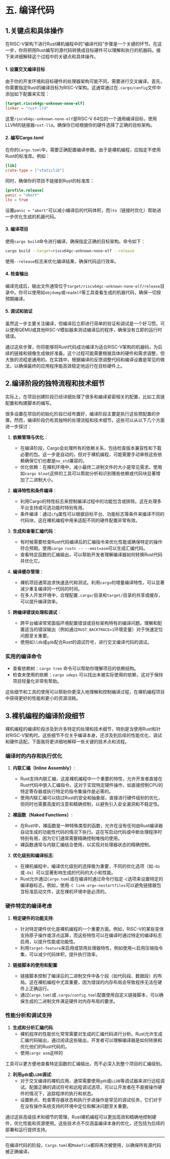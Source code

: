 # 五. 编译代码

## 1.关键点和具体操作

在RISC-V架构下进行Rust裸机编程中的“编译代码”步骤是一个关键的环节。在这一步，你将把用Rust编写的源代码转换成目标硬件可以理解和执行的机器码。接下来详细解释这个过程中的关键点和具体操作。

#### 1. 设置交叉编译目标
由于你的开发环境和目标硬件的处理器架构可能不同，需要进行交叉编译。首先，你需要指定Rust的编译目标为RISC-V架构。这通常通过在`.cargo/config`文件中添加如下配置来实现：

```toml
[target.riscv64gc-unknown-none-elf]
linker = "rust-lld"
```

这里`riscv64gc-unknown-none-elf`是RISC-V 64位的一个通用编译目标，使用LLVM的链接器`rust-lld`。确保你已经根据你的硬件选择了正确的目标架构。

#### 2. 编写Cargo.toml
在你的`Cargo.toml`中，需要正确配置编译参数。由于是裸机编程，应指定不使用Rust的标准库。例如：

```toml
[lib]
crate-type = ["staticlib"]
```

同时，确保你的项目不链接到Rust的标准库：

```toml
[profile.release]
panic = "abort"
lto = true
```

设置`panic = "abort"`可以减小编译后的代码体积，而`lto`（链接时优化）帮助进一步优化生成的机器代码。

#### 3. 编译项目
使用`cargo build`命令进行编译，确保指定正确的目标架构。命令如下：

```bash
cargo build --target=riscv64gc-unknown-none-elf --release
```

使用`--release`标志来优化编译结果，确保代码运行效率。

#### 4. 检查输出
编译完成后，输出文件通常位于`target/riscv64gc-unknown-none-elf/release`目录中。你可以使用如`objdump`或`readelf`等工具查看生成的机器代码，确保一切按预期编译。

#### 5. 调试和验证
虽然这一步主要关注编译，但编译后立即进行简单的验证和调试是一个好习惯。可以使用QEMU或其他RISC-V模拟器来测试编译后的程序，确保没有立即的运行时错误。

通过这些步骤，你将能够将Rust代码成功编译为适合RISC-V架构的机器码，为后续的链接和镜像生成做好准备。这个过程可能需要根据具体的硬件和需求调整，但大致的流程是通用的。在实践中，根据编译的反馈调整代码和编译设置是常见的做法，以确保最终的应用程序能高效稳定地运行在目标硬件上。

## 2.编译阶段的独特流程和技术细节

实际上，在项目创建阶段已经详细处理了很多和编译紧密相关的配置，比如工具链配置和构建脚本的编写。

很多设置在项目的初始化阶段已经布置好，编译阶段主要是执行这些预配置的步骤。然而，编译阶段仍有其独特的处理流程和技术细节，这些可以从以下几个方面进一步探讨：

1. **依赖管理与优化**：
   - 在编译阶段，Cargo会处理所有的依赖关系，包括检查版本兼容性和下载必要的包。这一步是自动的，但对于裸机编程，可能需要手动审核这些依赖确保它们也都是`no_std`兼容的。
   - 优化依赖：在裸机环境中，减小最终二进制文件的大小是常见需求。使用如`cargo bloat`这样的工具可以帮助分析和识别哪些依赖或代码块显著增加了二进制大小。

2. **编译特性和条件编译**：
   - 利用Cargo的特性标志来控制编译过程中的功能包含或排除。这在处理多平台支持或可选功能时特别有用。
   - 条件编译：通过`cfg`属性可以根据目标平台、功能标志等条件来编译不同的代码块，这在裸机编程中用来适配不同的硬件配置非常有效。

3. **生成和查看汇编代码**：
   - 有时候需要检查Rust代码编译后的汇编指令来优化性能或确保特定的操作符合预期。使用`cargo rustc -- --emit=asm`可以生成汇编代码。
   - 查看特定函数的汇编输出，可以帮助开发者理解编译器如何转换Rust代码并优化它。

4. **编译缓存管理**：
   - 裸机项目通常追求快速迭代和测试。利用`cargo`的增量编译特性，可以显著减少重复编译同一代码的时间。
   - 在多人开发环境中，合理配置`.cargo/`目录和`target/`目录的共享或缓存，可以提升编译效率。

5. **跨编译错误处理和调试**：
   - 跨平台编译常常面临环境配置错误或目标架构特有的编译问题。理解和配置适当的错误输出（例如通过`RUST_BACKTRACE=1`环境变量）对于快速定位问题至关重要。
   - 使用如`lldb`或`gdb`配合Rust的调试符号，进行交叉编译代码的调试。

### 实用的编译命令

- 查看依赖树：`cargo tree` 命令可以帮助你理解项目的依赖结构。
- 检查未使用的依赖：`cargo udeps` 可以找出未被实际使用的依赖，这对于保持项目轻量化非常有帮助。

这些细节和工具的使用可以帮助你更深入地理解和控制编译过程，在裸机编程项目中获得更好的性能和更小的资源消耗。

## 3.裸机编程的编译阶段细节

裸机编程的编译阶段涉及到许多特定的处理和技术细节，特别是当使用Rust和针对RISC-V架构时。这些细节不仅关乎编译本身，还涉及到后续的性能优化、调试和硬件适配。下面我将更详细地解释一些关键的技术点和流程。

### 编译时的内存和执行优化

1. **内联汇编（Inline Assembly）**:
   - Rust支持内联汇编，这是裸机编程中一个重要的特性，允许开发者直接在Rust代码中嵌入汇编指令。这对于实现特定硬件操作，如直接控制CPU的特定寄存器或执行特定的指令集操作是必需的。
   - 使用内联汇编可以绕过Rust的安全和抽象层，直接进行硬件级别的优化，但同时也需要高度的注意和精确控制，以避免引入安全漏洞和不稳定性。

2. **裸函数（Naked Functions）**:
   - 在Rust中，裸函数是一种特殊类型的函数，允许在没有任何由Rust编译器自动生成的功能性代码的情况下执行。这在写启动代码或中断处理程序时特别有用，因为它们通常需要精确控制堆栈的使用。
   - 裸函数通常与内联汇编结合使用，以实现对处理器状态的精确控制。

3. **优化级别和编译标志**:
   - 在裸机编程中，编译优化级别的选择极为重要，不同的优化选项（如`-Oz`或`-Os`）可以显著影响生成的代码的大小和性能。
   - Rust允许通过`Cargo.toml`或在编译时通过命令行指定`-C`选项来设置特定的编译器标志。例如，使用`-C link-arg=-nostartfiles`可以避免链接器包含标准启动文件，这在裸机环境中是必须的。

### 硬件特定的编译考虑

1. **特定硬件的功能支持**:
   - 针对特定硬件优化是裸机编程的一个重要方面。例如，RISC-V的某些变体支持原子操作或浮点运算，而这些特性可以在编译时通过特定的编译标志启用，以提升性能或功能性。
   - 利用`target-feature`来启用或禁用处理器特性，例如使用`+c`启用压缩指令集，可以减少代码体积，提升执行效率。

2. **链接脚本的使用和配置**:
   - 链接脚本控制了编译后的二进制文件中各个段（如代码段、数据段）的布局。这在裸机编程中尤其重要，因为错误的内存布局会导致程序无法在硬件上正确运行。
   - 通过`Cargo.toml`或`.cargo/config.toml`配置使用自定义链接脚本，可以确保生成的二进制文件满足硬件对内存布局的要求。

### 性能分析和调试支持

1. **生成和分析汇编代码**:
   - 裸机程序的性能优化常常需要对生成的汇编代码进行分析。Rust允许生成汇编代码输出，通过阅读这些输出，开发者可以理解编译器是如何转换和优化他们的Rust代码的。
   - 使用`cargo asm`这样的

工具可以更方便地查看特定函数的汇编输出，而不必深入到整个项目的汇编级别。

2. **利用`gdb`或`LLDB`调试**:
   - 对于交叉编译的裸机应用，通常需要使用`gdb`或`LLDB`等调试器来进行远程调试。配置正确的调试符号和远程调试选项，可以让开发者在不直接操作硬件的情况下，追踪程序的执行和状态。
   - 设置断点、检查寄存器状态和执行步进操作是常见的调试任务，它们对于在没有操作系统支持的环境中定位和解决问题至关重要。

通过这些高级技术和细节的管理，Rust裸机编程可以更加高效和精确地控制硬件，优化性能和资源使用。这些技术点不仅涵盖编译本身的优化，还包括为后续的部署和运行提供支持。

---

在编译代码的阶段，`Cargo.toml`和`Makefile`都将再次被使用，以确保所有源代码被正确编译。